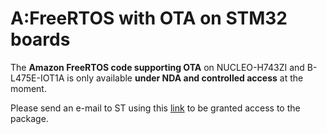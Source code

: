 # A:FreeRTOS with OTA on STM32 boards

The **Amazon FreeRTOS code supporting OTA** on NUCLEO-H743ZI and B-L475E-IOT1A is only available **under NDA and controlled access** at the moment.

Please send an e-mail to ST using this [link](mailto:ernesto.cantone@st.com) to be granted access to the package.





